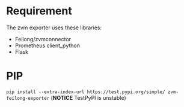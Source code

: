 # Requirement
The zvm exporter uses these libraries:
* Feilong/zvmconnector
* Prometheus client_python
* Flask

# PIP
`pip install --extra-index-url https://test.pypi.org/simple/ zvm-feilong-exporter` 
(**NOTICE** TestPyPI is unstable)
